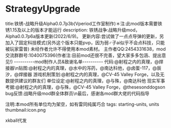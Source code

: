 # StrategyUpgrade

title:铁锈-战略升级Alpha0.0.7p3b(Vperiod工作室制作)＊注:此mod版本需要铁锈1.15及以上的版本才能运行
description: 铁锈战争:战略升级mod，Alpha0.0.7p6a版本更新(2022/6/9)。
更新内容:尝试做了一点点导弹的更新，另加入了固定科技模式(另外这个版本只能pvp，因为弱♂子ai似乎不会点科技，只能被玩家雷普)
未经作者允许不得使用本mod素材。
主作者QQ:2454331638，mod交流群群号:1040075396(作者注:目前mod还很不完善，望大家多多包涵、提出意见!)
----------mod制作人员&致谢名单----------
代码:@射程之内的真理，@焊接器\n贴图:@射程之内的真理，@水中的泻药，@南达科他，@卤蛋-117，@辰汐，@焊接器
游戏机制策划:@射程之内的真理，@CV-45 Valley Forge，以及无数提供建议的群友们
单位设定:@射程之内的真理，@与殊，@南达科他
现实军事考据:@射程之内的真理，@与殊，@CV-45 Valley Forge，@thesesonddogson
bug反馈:战略升级mod群全体群员\n最后，感谢各mod群大佬的代码指导

注明:本mod所有单位均为架空，如有雷同纯属巧合
tags: starting-units, units
thumbnail:icon.png

xkball代发
